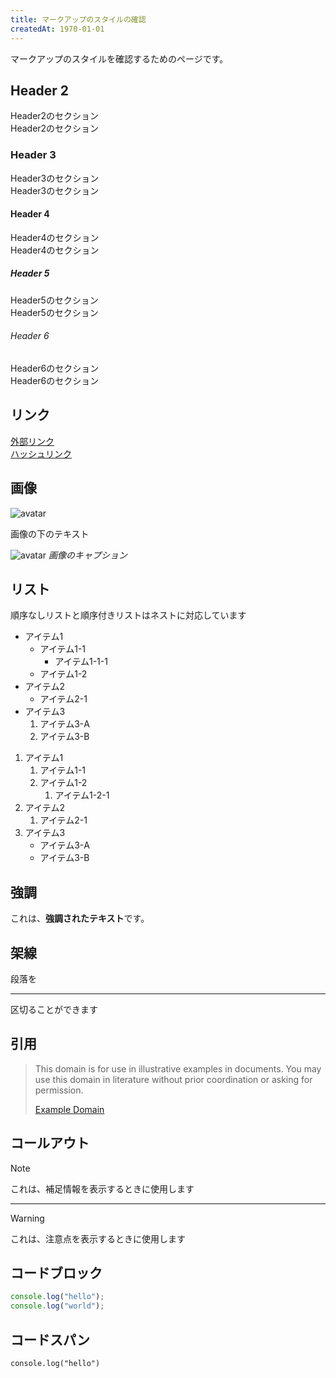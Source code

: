 ```yaml
---
title: マークアップのスタイルの確認
createdAt: 1970-01-01
---
```



マークアップのスタイルを確認するためのページです。

## Header 2

Header2のセクション  
Header2のセクション

### Header 3

Header3のセクション  
Header3のセクション

#### Header 4

Header4のセクション  
Header4のセクション

##### Header 5

Header5のセクション  
Header5のセクション

###### Header 6

Header6のセクション  
Header6のセクション

## リンク

[外部リンク](https://example.com)  
[ハッシュリンク](#コードブロック)

## 画像

![avatar](/avatar.png)

画像の下のテキスト

![avatar](/avatar.png)
*画像のキャプション*

## リスト

順序なしリストと順序付きリストはネストに対応しています

- アイテム1
    - アイテム1-1
        - アイテム1-1-1
    - アイテム1-2
- アイテム2
    - アイテム2-1
- アイテム3
    1. アイテム3-A
    1. アイテム3-B

1. アイテム1
    1. アイテム1-1
    1. アイテム1-2
        1. アイテム1-2-1
1. アイテム2
    1. アイテム2-1
1. アイテム3
    - アイテム3-A
    - アイテム3-B

## 強調

これは、**強調されたテキスト**です。

## 架線

段落を

---

区切ることができます

## 引用

> This domain is for use in illustrative examples in documents. You may use this
>domain in literature without prior coordination or asking for permission.  
>
>[Example Domain](https://example.com/)

## コールアウト

> [!note]
> これは、補足情報を表示するときに使用します  

---

> [!warning]
> これは、注意点を表示するときに使用します

## コードブロック

```ts
console.log("hello");
console.log("world");
```

## コードスパン

`console.log("hello")`
